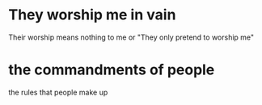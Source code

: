 
# They worship me in vain
Their worship means nothing to me or "They only pretend to worship me"

# the commandments of people
the rules that people make up